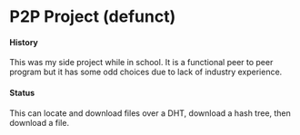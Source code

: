 P2P Project (defunct)
===

#### History
This was my side project while in school. It is a functional peer to peer
program but it has some odd choices due to lack of industry experience.

#### Status
This can locate and download files over a DHT, download a hash tree, then
download a file.
